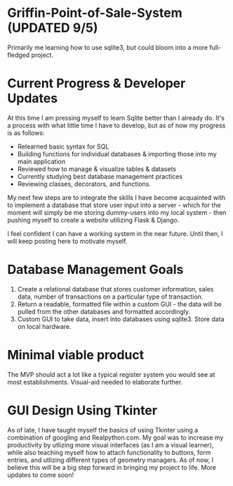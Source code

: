 # Griffin-Point-of-Sale-System (UPDATED 9/5)
Primarily me learning how to use sqlite3, but could bloom into a more full-fledged project.

# Current Progress & Developer Updates
At this time I am pressing myself to learn Sqlite better than I already do. It's a process with what little time I have to develop, but as of now my progress is as follows:
- Relearned basic syntax for SQL
- Building functions for individual databases & importing those into my main application
- Reviewed how to manage & visualize tables & datasets
- Currently studying best database management practices
- Reviewing classes, decorators, and functions.

My next few steps are to integrate the skills I have become acquainted with to implement a database that store user input into a server - which for the moment will simply be me storing dummy-users into my local system - then pushing myself to create a website utilizing Flask & Django. 

I feel confident I can have a working system in the near future. Until then, I will keep posting here to motivate myself.



# Database Management Goals
1) Create a relational database that stores customer information, sales data, number of transactions on a particular type of transaction.
2) Return a readable, formatted file within a custom GUI - the data will be pulled from the other databases and formatted accordingly.
3) Custom GUI to take data, insert into databases using sqlite3. Store data on local hardware.

# Minimal viable product
The MVP should act a lot like a typical register system you would see at most establishments. Visual-aid needed to elaborate further.

# GUI Design Using Tkinter
As of late, I have taught myself the basics of using Tkinter using a combination of googling and Realpython.com. My goal was to increase my productivity by utlizing more visual interfaces (as I am a visual learner), while also teaching myself how to attach functionality to buttons, form entries, and utlizing different types of geometry managers. As of now, I believe this will be a big step forward in bringing my project to life. More updates to come soon!
